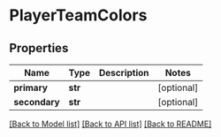 # PlayerTeamColors

## Properties
Name | Type | Description | Notes
------------ | ------------- | ------------- | -------------
**primary** | **str** |  | [optional] 
**secondary** | **str** |  | [optional] 

[[Back to Model list]](../README.md#documentation-for-models) [[Back to API list]](../README.md#documentation-for-api-endpoints) [[Back to README]](../README.md)


